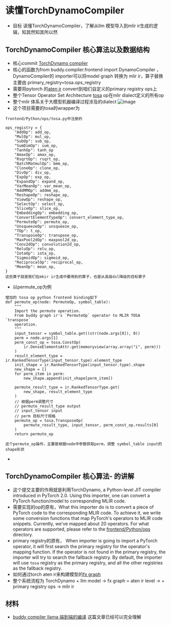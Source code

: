 # 读懂TorchDynamoCompiler
- 目标 读懂TorchDynamoCompiler，了解从llm 模型导入到mlir ir生成的逻辑，知其然知其所以然

## TorchDynamoCompiler 核心算法以及数据结构
- 核心commit [TorchDynamo compiler ](https://github.com/buddy-compiler/buddy-mlir/pull/208)
- 核心的函数为from buddy.compiler.frontend import DynamoCompiler ，DynamoCompiler的 importer可以将model graph 转换为 mlir ir，算子替换主要由 primary_registry=tosa.ops_registry
- 需要将pytorch 的[aten ir](https://pytorch.org/docs/master/ir.html#core-aten-ir) convert到咱们自定义的primary registry ops上
- 整个Tensor Operator Set Architecture [tosa](https://mlir.llvm.org/docs/Dialects/TOSA/) op在mlir dialect定义的所有op
- 整个mlir 体系关于大模型机器编译过程涉及的dialect
 ![image](https://github.com/carolove/Study-with-Machine-Learning/assets/834467/a945d581-559c-429e-aa92-0a0e53e7dbfe)
- 这个项目需要的tosa的wrapper为
```
frontend/Python/ops/tosa.py中注册的

ops_registry = {
    "AddOp": add_op,
    "MulOp": mul_op,
    "SubOp": sub_op,
    "SumDimOp": sum_op,
    "TanhOp": tanh_op 
    "AmaxOp": amax_op,
    "RsqrtOp": rsqrt_op,
    "BatchMatmulOp": bmm_op,
    "CloneOp": clone_op,
    "DivOp": div_op,
    "ExpOp": exp_op,
    "ExpandOp": expand_op,
    "VarMeanOp": var_mean_op,
    "AddMMOp": addmm_op,
    "ReshapeOp": reshape_op,
    "ViewOp": reshape_op,
    "SelectOp": select_op,
    "SliceOp": slice_op,
    "EmbeddingOp": embedding_op,
    "ConvertElementTypeOp": convert_element_type_op,
    "PermuteOp": permute_op,
    "UnsqueezeOp": unsqueeze_op,
    "TOp": t_op,
    "TransposeOp": transpose_op,
    "MaxPool2dOp": maxpool2d_op,
    "Conv2dOp": convolution2d_op,
    "ReluOp": relu_op,
    "IotaOp": iota_op,
    "SigmoidOp": sigmoid_op,
    "ReciprocalOp": reciprocal_op,
    "MeanOp": mean_op,
}
这些算子就是我们在mkir ir生成中要用到的算子，也是从高级dsl降级的目标算子

```
- 以permute_op为例
```
增加的 tosa op python frontend binding如下
def permute_op(node: PermuteOp, symbol_table):
    """
    Import the permute operation.
    From buddy graph ir's `PermuteOp` operator to MLIR TOSA `transpose`
    operation.
    """
    input_tensor = symbol_table.get((str(node.args[0]), 0))
    perm = node.args[1]
    perm_const_op = tosa.ConstOp(
        ir.DenseElementsAttr.get(memoryview(array.array("i", perm)))
    )
    result_element_type = ir.RankedTensorType(input_tensor.type).element_type
    init_shape = ir.RankedTensorType(input_tensor.type).shape
    new_shape = []
    for perm_item in perm:
        new_shape.append(init_shape[perm_item])

    permute_result_type = ir.RankedTensorType.get(
        new_shape, result_element_type
    )
    // 根据perm调整尺寸
    // permute_result_type output
    // input_tensor input
    // perm 目标尺寸规格
    permute_op = tosa.TransposeOp(
        permute_result_type, input_tensor, perm_const_op.results[0]
    )
    return permute_op

这个permute_op操作，主要是根据node中参数获取perm，调整 symbol_table input的shape形状
```
- 

## TorchDynamoCompiler 核心算法- 的讲解
- 这个提交主要的作用就是利用TorchDynamo, a Python-level JIT compiler introduced in PyTorch 2.0. Using this importer, one can convert a PyTorch function/model to corresponding MLIR code.
- 需要实现的op的原有，What this importer do is to convert a piece of PyTorch code to the corresponding MLIR code. To achieve it, we write some conversion functions that map PyTorch's operators to MLIR code snippets. Currently, we've mapped about 20 operators. For what operators are supported, please refer to the [frontend/Python/ops](https://github.com/buddy-compiler/buddy-mlir/tree/main/frontend/Python/ops) directory.
- primary registry的原有， When importer is going to import a PyTorch operator, it will first search the primary registry for the operator's mapping function. If the operator is not found in the primary registry, the importer will try to search the fallback registry. By default, the importer will use `tosa` registry as the primary registry, and all the other registries as the fallback registry.
- 如何通过torch aten ir来构建模型的[fx graph](https://pytorch.org/docs/stable/torch.compiler_transformations.html)
- 整个系统流程为 TorchDynamo + llm model -> fx graph = aten ir level -> + primary registry ops -> mlir ir 
## 材料
- [buddy compiler llama 端到端的编译](https://zhuanlan.zhihu.com/p/665429695) 这篇文章已经可以完全理解
